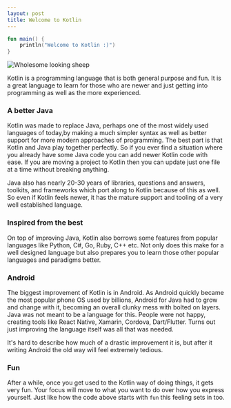 ```yaml
---
layout: post
title: Welcome to Kotlin
---
```


```kotlin
fun main() {
    println("Welcome to Kotlin :)")
}
```

![Wholesome looking sheep](../../../_sheepshots/welcome-to-kotlin-top.png)

Kotlin is a programming language that is both general purpose and fun. It is a great language to learn for those who are newer and just getting into programming as well as the more experienced.

### A better Java

Kotlin was made to replace Java, perhaps one of the most widely used languages of today,by making a much simpler syntax as well as better support for more modern approaches of programming. The best part is that Kotlin and Java play together perfectly. So if you ever find a situation where you already have some Java code you can add newer Kotlin code with ease. If you are moving a project to Kotlin then you can update just one file at a time without breaking anything.

Java also has nearly 20-30 years of libraries, questions and answers, toolkits, and frameworks which port along to Kotlin because of this as well. So even if Kotlin feels newer, it has the mature support and tooling of a very well established language. 

### Inspired from the best

On top of improving Java, Kotlin also borrows some features from popular languages like Python, C#, Go, Ruby, C++ etc. Not only does this make for a well designed language but also prepares you to learn those other popular languages and paradigms better. 

### Android 

The biggest improvement of Kotlin is in Android. As Android quickly became the most popular phone OS used by billions, Android for Java had to grow and change with it, becoming an overall clunky mess with bolted on layers. Java was not meant to be a language for this. People were not happy, creating tools like React Native, Xamarin, Cordova, Dart/Flutter. Turns out just improving the language itself was all that was needed.

It's hard to describe how much of a drastic improvement it is, but after it writing Android the old way will feel extremely tedious.

### Fun

After a while, once you get used to the Kotlin way of doing things, it gets very fun. Your focus will move to what you want to do over how you express yourself. Just like how the code above starts with `fun` this feeling sets in too. 
